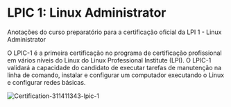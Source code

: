 # LPIC 1: Linux Administrator
Anotações do curso preparatório para a certificação oficial da LPI 1 - Linux Administrator

O LPIC-1 é a primeira certificação no programa de certificação profissional em vários níveis do Linux do Linux Professional Institute (LPI). O LPIC-1 validará a capacidade do candidato de executar tarefas de manutenção na linha de comando, instalar e configurar um computador executando o Linux e configurar redes básicas.

![Certification-311411343-lpic-1](https://user-images.githubusercontent.com/66226187/187565038-23c252a0-d7a3-4052-9731-4af75d992c30.jpg)

